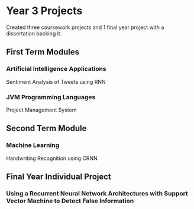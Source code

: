 # Year 3 Projects

Created three coursework projects and 1 final year project with a dissertation backing it.

## First Term Modules
### Artificial Intelligence Applications
Sentiment Analysis of Tweets using RNN

### JVM Programming Languages
Project Management System


## Second Term Module
### Machine Learning
Handwriting Recognition using CRNN


## Final Year Individual Project
### Using a Recurrent Neural Network Architectures with Support Vector Machine to Detect False Information
